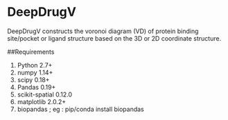 # DeepDrugV
DeepDrugV constructs the voronoi diagram (VD) of protein binding site/pocket or ligand structure based on the 3D  or 2D coordinate structure.

##Requirements
1. Python 2.7+
2. numpy 1.14+
3. scipy 0.18+
4. Pandas 0.19+
5. scikit-spatial 0.12.0
6. matplotlib 2.0.2+
7. biopandas ; eg : pip/conda install biopandas  



